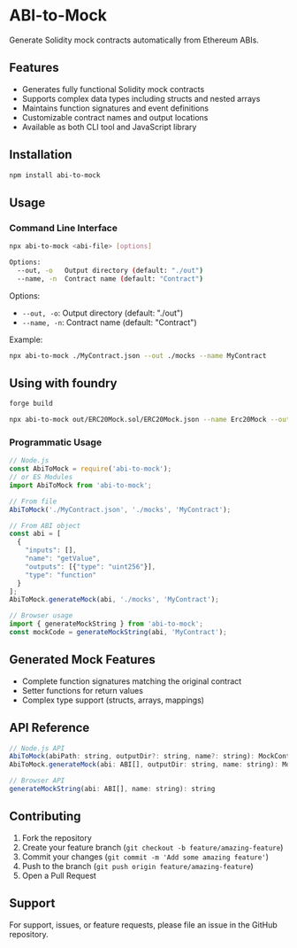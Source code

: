# ABI-to-Mock

Generate Solidity mock contracts automatically from Ethereum ABIs.

## Features

- Generates fully functional Solidity mock contracts
- Supports complex data types including structs and nested arrays
- Maintains function signatures and event definitions
- Customizable contract names and output locations
- Available as both CLI tool and JavaScript library

## Installation

```bash
npm install abi-to-mock
```

## Usage

### Command Line Interface

```bash
npx abi-to-mock <abi-file> [options]

Options:
  --out, -o   Output directory (default: "./out")
  --name, -n  Contract name (default: "Contract")
```

Options:
- `--out, -o`: Output directory (default: "./out")
- `--name, -n`: Contract name (default: "Contract")

Example:
```bash
npx abi-to-mock ./MyContract.json --out ./mocks --name MyContract
```

## Using with foundry
```bash
forge build

npx abi-to-mock out/ERC20Mock.sol/ERC20Mock.json --name Erc20Mock --out src/
```

### Programmatic Usage

```javascript
// Node.js
const AbiToMock = require('abi-to-mock');
// or ES Modules
import AbiToMock from 'abi-to-mock';

// From file
AbiToMock('./MyContract.json', './mocks', 'MyContract');

// From ABI object
const abi = [
  {
    "inputs": [],
    "name": "getValue",
    "outputs": [{"type": "uint256"}],
    "type": "function"
  }
];
AbiToMock.generateMock(abi, './mocks', 'MyContract');

// Browser usage
import { generateMockString } from 'abi-to-mock';
const mockCode = generateMockString(abi, 'MyContract');
```

## Generated Mock Features

- Complete function signatures matching the original contract
- Setter functions for return values
- Complex type support (structs, arrays, mappings)

## API Reference

```js
// Node.js API
AbiToMock(abiPath: string, outputDir?: string, name?: string): MockContract
AbiToMock.generateMock(abi: ABI[], outputDir: string, name: string): MockContract

// Browser API
generateMockString(abi: ABI[], name: string): string
```

## Contributing

1. Fork the repository
2. Create your feature branch (`git checkout -b feature/amazing-feature`)
3. Commit your changes (`git commit -m 'Add some amazing feature'`)
4. Push to the branch (`git push origin feature/amazing-feature`)
5. Open a Pull Request

## Support

For support, issues, or feature requests, please file an issue in the GitHub repository.